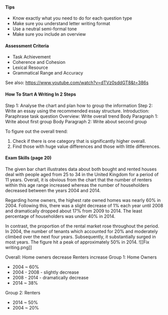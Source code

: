 #### Tips

- Know exactly what you need to do for each question type
- Make sure you understand letter writing format
- Use a neutral semi-formal tone
- Make sure you include an overview
#### Assessment Criteria

- Task Achievement
- Coherence and Cohesion
- Lexical Resource
- Grammatical Range and Accuracy

See also: https://www.youtube.com/watch?v=dTVz0sddGT8&t=386s
#### How To Start A Writing In 2 Steps

Step 1: Analyse the chart and plan how to group the information
Step 2: Write an essay using the recommended essay structure.
	Introduction: Paraphrase task question
	Overview: Write overall trend
	Body Paragraph 1: Write about first group
	Body Paragraph 2: Write about second group

To figure out the overall trend: 
1. Check if there is one category that is significantly higher overall.
2. Find those with huge value differences and those with little differences.

#### Exam Skills (page 20)

The given bar chart illustrates data about both bought and rented houses deal with people aged from 25 to 34 in the United Kingdom for a period of 11 years. 
Overall, it is obvious from the chart that the number of renters within this age range increased whereas the number of householders decreased between the years 2004 and 2014.

Regarding home owners, the highest rate owned homes was nearly 60% in 2004. Following this, there was a slight decrease of 1% each year until 2008 and dramatically dropped about 17% from 2009 to 2014. The least percentage of householders was under 40% in 2014.

In contrast, the proportion of the rental market rose throughout the period. In 2004, the number of tenants which accounted for 20% and
moderately climbed over the next four years. Subsequently, it substantially surged in most years. The figure hit a peak of approximately 50% in 2014.
![[Fix writing.png]]


Overall: 
	Home owners decrease 
	Renters increase
Group 1: Home Owners
- 2004 ~ 60%
- 2004 - 2008 - slightly decrease
- 2008 - 2014 - dramatically decrease
- 2014 ~ 38%

Group 2: Renters
- 2014 ~ 50%
- 2004 ~ 20%
